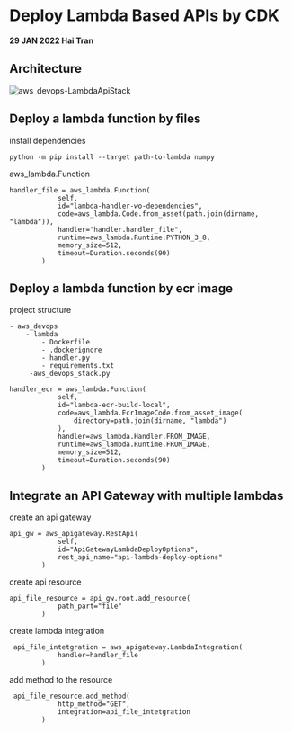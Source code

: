 # Deploy Lambda Based APIs by CDK 
**29 JAN 2022 Hai Tran**

## Architecture 


![aws_devops-LambdaApiStack](https://user-images.githubusercontent.com/20411077/167135976-8daebfcd-4ae2-4cab-9011-2009c0c007aa.jpg)


## Deploy a lambda function by files 
install dependencies 
```
python -m pip install --target path-to-lambda numpy 
```
aws_lambda.Function 
```
handler_file = aws_lambda.Function(
            self,
            id="lambda-handler-wo-dependencies",
            code=aws_lambda.Code.from_asset(path.join(dirname, "lambda")),
            handler="handler.handler_file",
            runtime=aws_lambda.Runtime.PYTHON_3_8,
            memory_size=512,
            timeout=Duration.seconds(90)
        )
```
## Deploy a lambda function by ecr image 
project structure 
```
- aws_devops
    - lambda
        - Dockerfile
        - .dockerignore
        - handler.py
        - requirements.txt
     -aws_devops_stack.py
```
```
handler_ecr = aws_lambda.Function(
            self,
            id="lambda-ecr-build-local",
            code=aws_lambda.EcrImageCode.from_asset_image(
                directory=path.join(dirname, "lambda")
            ),
            handler=aws_lambda.Handler.FROM_IMAGE,
            runtime=aws_lambda.Runtime.FROM_IMAGE,
            memory_size=512,
            timeout=Duration.seconds(90)
        )
```
## Integrate an API Gateway with multiple lambdas
create an api gateway 
```
api_gw = aws_apigateway.RestApi(
            self,
            id="ApiGatewayLambdaDeployOptions",
            rest_api_name="api-lambda-deploy-options"
        )
```
create api resource 
```
api_file_resource = api_gw.root.add_resource(
            path_part="file"
        )
```
create lambda integration
```
 api_file_intetgration = aws_apigateway.LambdaIntegration(
            handler=handler_file
        )
```
add method to the resource 
```
 api_file_resource.add_method(
            http_method="GET",
            integration=api_file_intetgration
        )
```

